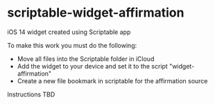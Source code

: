 # scriptable-widget-affirmation
iOS 14 widget created using Scriptable app

To make this work you must do the following:
- Move all files into the Scriptable folder in iCloud
- Add the widget to your device and set it to the script "widget-affirmation"
- Create a new file bookmark in scriptable for the affirmation source

Instructions TBD
